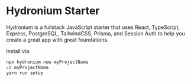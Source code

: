 # Hydronium Starter

Hydronium is a fullstack JavaScript starter that uses React, TypeScript, Express, PostgreSQL, TailwindCSS, Prisma, and Session Auth to help you create a great app with great foundations. 

Install via:

```bash
npx hydronium new myProjectName
cd myProjectName 
yarn run setup
```